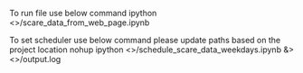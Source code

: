 To run file use below command
ipython <<project path>>/scare_data_from_web_page.ipynb

To set scheduler use below command please update paths based on the project location
nohup ipython <<project path>>/schedule_scare_data_weekdays.ipynb &> <<project path>>/output.log
